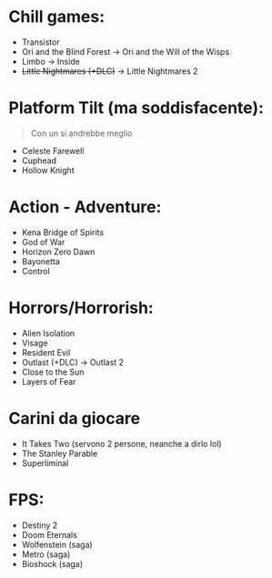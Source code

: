 # Chill games:
- Transistor
- Ori and the Blind Forest → Ori and the Will of the Wisps
- Limbo → Inside
- ~~Little Nightmares (+DLC)~~ → Little Nightmares 2

# Platform Tilt (ma soddisfacente):
> Con un si andrebbe meglio
- Celeste Farewell
- Cuphead
- Hollow Knight

# Action - Adventure:
- Kena Bridge of Spirits
- God of War
- Horizon Zero Dawn
- Bayonetta
- Control

# Horrors/Horrorish:
- Alien Isolation
- Visage
- Resident Evil
- Outlast (+DLC) → Outlast 2
- Close to the Sun
- Layers of Fear

# Carini da giocare
- It Takes Two (servono 2 persone, neanche a dirlo lol)
- The Stanley Parable
- Superliminal

# FPS:
- Destiny 2
- Doom Eternals
- Wolfenstein (saga)
- Metro (saga)
- Bioshock (saga)
